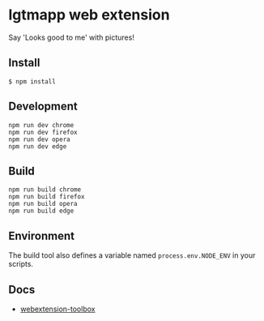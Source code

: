 # lgtmapp web extension

Say &#39;Looks good to me&#39; with pictures!

## Install

    $ npm install

## Development

    npm run dev chrome
    npm run dev firefox
    npm run dev opera
    npm run dev edge

## Build

    npm run build chrome
    npm run build firefox
    npm run build opera
    npm run build edge

## Environment

The build tool also defines a variable named `process.env.NODE_ENV` in your scripts.

## Docs

-   [webextension-toolbox](https://github.com/HaNdTriX/webextension-toolbox)
